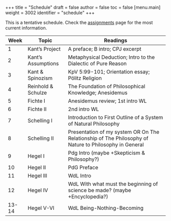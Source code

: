+++
title = "Schedule"
draft = false
author = false
toc = false
[menu.main]
  weight = 3002
  identifier = "schedule"
+++

This is a tentative schedule. Check the [assignments](http://phil871.colinmclear.net/assignments) page for the most current
information.

| Week  | Topic                    | Readings                                                                                              |
|-------|--------------------------|-------------------------------------------------------------------------------------------------------|
| 1     | Kant&rsquo;s Project     | A preface; B intro; CPJ excerpt                                                                       |
| 2     | Kant&rsquo;s Assumptions | Metaphysical Deduction; Intro to the Dialectic of Pure Reason                                         |
| 3     | Kant & Spinozism         | KpV 5:99-101; Orientation essay; Pölitz Religion                                                      |
| 4     | Reinhold & Schulze       | The Foundation of Philosophical Knowledge; Anesidemus                                                 |
| 5     | Fichte I                 | Anesidemus review; 1st intro WL                                                                       |
| 6     | Fichte II                | 2nd intro WL                                                                                          |
| 7     | Schelling I              | Introduction to First Outline of a System of Natural Philosophy                                       |
| 8     | Schelling II             | Presentation of my system OR On The Relationship of The Philosophy of Nature to Philosophy in General |
| 9     | Hegel I                  | Pdg Intro (maybe +Skepticism & Philosophy?)                                                           |
| 10    | Hegel II                 | PdG Preface                                                                                           |
| 11    | Hegel III                | WdL Intro                                                                                             |
| 12    | Hegel IV                 | WdL With what must the beginning of science be made? (maybe +Encyclopedia?)                           |
| 13-14 | Hegel V-VI               | WdL Being-Nothing-Becoming                                                                            |
